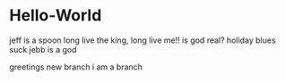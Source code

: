 # Hello-World

jeff is a spoon
long live the king, long live me!!
is god real?
holiday blues suck
jebb is a god

greetings new branch
i am a branch